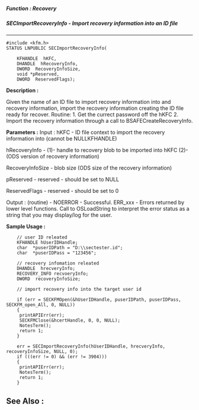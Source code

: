 ##### Function : Recovery
##### SECImportRecoveryInfo - Import recovery information into an ID file
---
```
#include <kfm.h>
STATUS LNPUBLIC SECImportRecoveryInfo(

	KFHANDLE  hKFC,
	DHANDLE  hRecoveryInfo,
	DWORD  RecoveryInfoSize,
	void *pReserved,
	DWORD  ReservedFlags);
```
**Description :**

Given the name of an ID file to import recovery information into and recovery 
information, import the recovery information creating the ID file ready for 
recover.
Routine:
	1. Get the currect password off the hKFC
	2. Import the recovery information through a call to 
BSAFECreateRecoveryInfo.

**Parameters :**
Input :
hKFC  -  ID file context to import the recovery information into (cannot be NULLKFHANDLE)

hRecoveryInfo  -  (1)- handle to recovery blob to be imported into hKFC
				(2)-  (ODS version of recovery information)

RecoveryInfoSize  -  blob size (ODS size of the recovery information)

pReserved  -  reserved - should be set to NULL

ReservedFlags  -  reserved - should be set to 0

Output :
(routine)  -  NOERROR - Successful.
	ERR_xxx - Errors returned by lower level functions.  Call to OSLoadString to interpret the error status as a string that you may display/log for the user.



**Sample Usage :**
```
	// user ID releated
	KFHANDLE hUserIDHandle;
	char  *puserIDPath = "D:\\sectester.id";
	char  *puserIDPass = "123456";

	// recovery infomation releated
	DHANDLE  hrecveryInfo;
	RECOVERY_INFO recvoeryInfo;
	DWORD  recoveryInfoSize;

	// import recovery info into the target user id

	if (err = SECKFMOpen(&hUserIDHandle, puserIDPath, puserIDPass, 
SECKFM_open_All, 0, NULL))
	{
	 printAPIErr(err);
	 SECKFMClose(&hcertHandle, 0, 0, NULL);
	 NotesTerm();
	 return 1; 
	}

	err = SECImportRecoveryInfo(hUserIDHandle, hrecveryInfo, 
recoveryInfoSize, NULL, 0);
	if (((err != 0) && (err != 3904)))
	{
	 printAPIErr(err);
	 NotesTerm();
	 return 1;   
	}
```
**See Also :**
---
